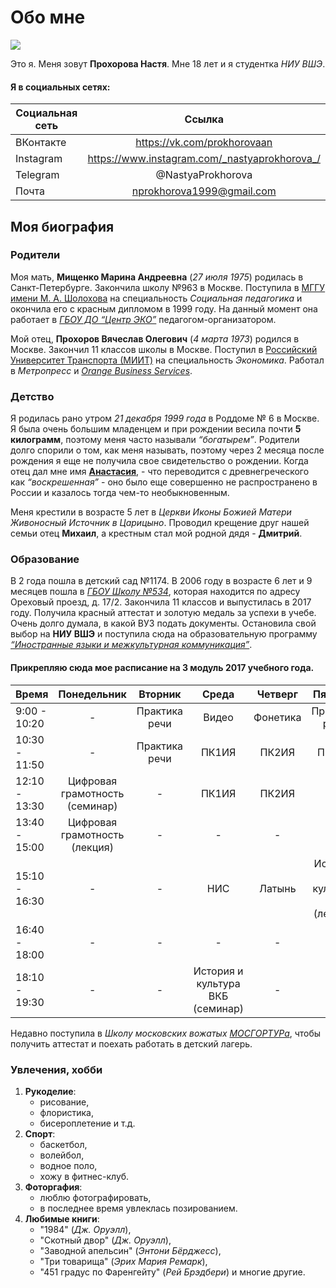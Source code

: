 # Обо мне
![](https://pp.userapi.com/c834104/v834104512/692ba/rW6bENqDkQw.jpg)

Это я. Меня зовут **Прохорова Настя**. Мне 18 лет и я студентка *НИУ ВШЭ*. 
#### Я в социальных сетях:
Социальная сеть|Ссылка
---|:---:
ВКонтакте|https://vk.com/prokhorovaan
Instagram|https://www.instagram.com/_nastyaprokhorova_/
Telegram|@NastyaProkhorova
Почта|nprokhorova1999@gmail.com
## Моя биография
### Родители
Моя мать, **Мищенко Марина Андреевна** (*27 июля 1975*) родилась в Санкт-Петербурге. Закончила школу №963 в Москве. Поступила в [МГГУ имени М. А. Шолохова](https://ru.wikipedia.org/wiki/Московский_государственный_гуманитарный_университет_имени_М._А._Шолохова) на специальность *Социальная педагогика* и окончила его с красным дипломом в 1999 году. На данный момент она работает в [*ГБОУ ДО “Центр ЭКО”*](http://goeko.mskobr.ru) педагогом-организатором.

Мой отец, **Прохоров Вячеслав Олегович** (*4 марта 1973*) родился в Москве. Закончил 11 классов школы в Москве. Поступил в [Российский Университет Транспорта (МИИТ)](http://miit.ru/portal/page/portal/miit) на специальность *Экономика*. Работал в *Метропресс* и [*Orange Business Services*](https://www.orange-business.com/ru).
### Детство
Я родилась рано утром *21 декабря 1999 года* в Роддоме № 6 в Москве. Я была очень большим младенцем и при рождении весила почти **5 килограмм**, поэтому меня часто называли *“богатырем”*. Родители долго спорили о том, как меня называть, поэтому через 2 месяца после рождения я еще не получила свое свидетельство о рождении. Когда отец дал мне имя [**Анастасия**](https://ru.wikipedia.org/wiki/Анастасия), - что переводится с древнегреческого как *“воскрешенная”* - оно было еще совершенно не распространено в России и казалось тогда чем-то необыкновенным.

Меня крестили в возрасте 5 лет в *Церкви Иконы Божией Матери Живоносный Источник в Царицыно*. Проводил крещение друг нашей семьи отец **Михаил**, а крестным стал мой родной дядя - **Дмитрий**.
### Образование
В 2 года пошла в детский сад №1174. В 2006 году в возрасте 6 лет и 9 месяцев пошла в [*ГБОУ Школу №534*](http://sch534.mskobr.ru), которая находится по адресу Ореховый проезд, д. 17/2. Закончила 11 классов и выпустилась в 2017 году. Получила красный аттестат и золотую медаль за успехи в учебе. Очень долго думала, в какой ВУЗ подать документы. Остановила свой выбор на **НИУ ВШЭ** и поступила сюда на образовательную программу [*“Иностранные языки и межкультурная коммуникация”*](https://www.hse.ru/ba/lang). 
#### Прикрепляю сюда мое расписание на 3 модуль 2017 учебного года. 
Время|Понедельник|Вторник|Среда|Четверг|Пятница
---|:---:|:---:|:---:|:---:|:---:
9:00 - 10:20|-|Практика речи|Видео|Фонетика|Практика речи
10:30 - 11:50|-|Практика речи|ПК1ИЯ|ПК2ИЯ|ПК2ИЯ
12:10 - 13:30|Цифровая грамотность (семинар)|-|ПК1ИЯ|ПК2ИЯ|-
13:40 - 15:00|Цифровая грамотность (лекция)|-|-|-|-
15:10 - 16:30|-|-|НИС|Латынь|История и культура ВКБ (лекция)
16:40 - 18:00|-|-|-|-|-
18:10 - 19:30|-|-|История и культура ВКБ (семинар)|-|-

Недавно поступила в *Школу московских вожатых [МОСГОРТУРа](https://mosgortur.ru)*, чтобы получить аттестат и поехать работать в детский лагерь.
### Увлечения, хобби
1. **Рукоделие**: 
    * рисование, 
    * флористика, 
    * бисероплетение и т.д. 
2. **Спорт**: 
    * баскетбол, 
    * волейбол,
    * водное поло,
    * хожу в фитнес-клуб. 
3. **Фоторгафия**:
    * люблю фотографировать,
    * в последнее время увлеклась позированием.
![]()
4. **Любимые книги**:
    * "1984" (*Дж. Оруэлл*),
    * "Скотный двор" (*Дж. Оруэлл*),
    * "Заводной апельсин" (*Энтони Бёрджесс*),
    * "Три товарища" (*Эрих Мария Ремарк*),
    * "451 градус по Фаренгейту" (*Рей Брэдбери*) и многие другие.
